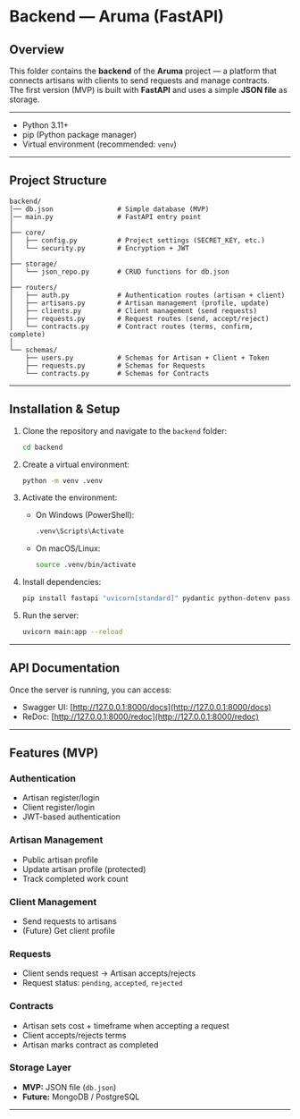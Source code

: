 # Backend — Aruma (FastAPI)

## Overview
This folder contains the **backend** of the **Aruma** project — a platform that connects artisans with clients to send requests and manage contracts.  
The first version (MVP) is built with **FastAPI** and uses a simple **JSON file** as storage.

---

- Python 3.11+  
- pip (Python package manager)  
- Virtual environment (recommended: `venv`)  

---

## Project Structure
```
backend/
│── db.json                # Simple database (MVP)
│── main.py                # FastAPI entry point
│
├── core/
│   ├── config.py          # Project settings (SECRET_KEY, etc.)
│   └── security.py        # Encryption + JWT
│
├── storage/
│   └── json_repo.py       # CRUD functions for db.json
│
├── routers/
│   ├── auth.py            # Authentication routes (artisan + client)
│   ├── artisans.py        # Artisan management (profile, update)
│   ├── clients.py         # Client management (send requests)
│   ├── requests.py        # Request routes (send, accept/reject)
│   └── contracts.py       # Contract routes (terms, confirm, complete)
│
└── schemas/
    ├── users.py           # Schemas for Artisan + Client + Token
    ├── requests.py        # Schemas for Requests
    └── contracts.py       # Schemas for Contracts
```

---

## Installation & Setup

1. Clone the repository and navigate to the `backend` folder:
   ```bash
   cd backend
   ```

2. Create a virtual environment:
   ```bash
   python -m venv .venv
   ```

3. Activate the environment:
   - On Windows (PowerShell):
     ```bash
     .venv\Scripts\Activate
     ```
   - On macOS/Linux:
     ```bash
     source .venv/bin/activate
     ```

4. Install dependencies:
   ```bash
   pip install fastapi "uvicorn[standard]" pydantic python-dotenv passlib[bcrypt] PyJWT
   ```

5. Run the server:
   ```bash
   uvicorn main:app --reload
   ```

---

## API Documentation
Once the server is running, you can access:
- Swagger UI: [http://127.0.0.1:8000/docs](http://127.0.0.1:8000/docs)  
- ReDoc: [http://127.0.0.1:8000/redoc](http://127.0.0.1:8000/redoc)  

---

## Features (MVP)

### Authentication
- Artisan register/login  
- Client register/login  
- JWT-based authentication  

### Artisan Management
- Public artisan profile  
- Update artisan profile (protected)  
- Track completed work count  

### Client Management
- Send requests to artisans  
- (Future) Get client profile  

### Requests
- Client sends request → Artisan accepts/rejects  
- Request status: `pending`, `accepted`, `rejected`  

### Contracts
- Artisan sets cost + timeframe when accepting a request  
- Client accepts/rejects terms  
- Artisan marks contract as completed  

### Storage Layer
- **MVP:** JSON file (`db.json`)  
- **Future:** MongoDB / PostgreSQL  

---
